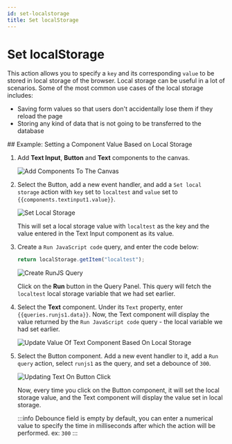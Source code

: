 ```yaml
---
id: set-localstorage
title: Set localStorage
---
```


# Set localStorage

This action allows you to specify a `key` and its corresponding `value` to be stored in local storage of the browser. Local storage can be useful in a lot of scenarios. Some of the most common use cases of the local storage includes:
- Saving form values so that users don't accidentally lose them if they reload the page
- Storing any kind of data that is not going to be transferred to the database

<div>
## Example: Setting a Component Value Based on Local Storage

1. Add **Text Input**, **Button** and **Text** components to the canvas.

    <div style={{textAlign: 'center', marginBotton:'25px'}}>
    <img className="screenshot-full" src="/img/actions/localstorage/add-components.png" alt="Add Components To The Canvas" />
    </div>


2. Select the Button, add a new event handler, and add a `Set local storage` action with `key` set to `localtest` and `value` set to `{{components.textinput1.value}}`. 

    <div style={{textAlign: 'center'}}>
    <img className="screenshot-full" src="/img/actions/localstorage/set-local-storage.png" alt="Set Local Storage" />
    </div>

    This will set a local storage value with `localtest` as the key and the value entered in the Text Input component as its value. 

3. Create a `Run JavaScript code` query, and enter the code below: 

    ```js
    return localStorage.getItem("localtest");
    ```
    <div style={{textAlign: 'center'}}>
    <img className="screenshot-full" src="/img/actions/localstorage/create-runjs-query.png" alt="Create RunJS Query" />
    </div>

    Click on the **Run** button in the Query Panel. This query will fetch the `localtest` local storage variable that we had set earlier. 

4. Select the **Text** component. Under its `Text` property, enter `{{queries.runjs1.data}}`. Now, the Text component will display the value returned by the `Run JavaScript code` query - the local variable we had set earlier. 
    <div style={{textAlign: 'center'}}>
    <img className="screenshot-full" src="/img/actions/localstorage/update-text-component.png" alt="Update Value Of Text Component Based On Local Storage" />
    </div>

5. Select the Button component. Add a new event handler to it, add a `Run query` action, select `runjs1` as the query, and set a debounce of `300`.
    <div style={{textAlign: 'center', marginBottom:'15px'}}>
    <img className="screenshot-full" src="/img/actions/localstorage/update-text-on-button-click.png" alt="Updating Text On Button Click" />
    </div>

    Now, every time you click on the Button component, it will set the local storage value, and the Text component will display the value set in local storage. 

    :::info
    Debounce field is empty by default, you can enter a numerical value to specify the time in milliseconds after which the action will be performed. ex: `300`
    :::

</div>
